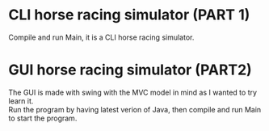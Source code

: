 # CLI horse racing simulator (PART 1)  
Compile and run Main, it is a CLI horse racing simulator.  
  
# GUI horse racing simulator (PART2)  
The GUI is made with swing with the MVC model in mind as I wanted to try learn it.  
Run the program by having latest verion of Java, then compile and run Main to start the program.